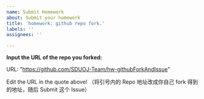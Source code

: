 ```yaml
---
name: Submit Homework
about: Submit your homework
title: 'homework: github repo fork.'
labels: ''
assignees: ''

---
```


**Input the URL of the repo you forked:**

URL: "https://github.com/SDUOJ-Team/hw-githubForkAndIssue"

Edit the URL in the quote above! （将引号内的 Repo 地址改成你自己 fork 得到的地址，随后 Submit 这个 Issue）